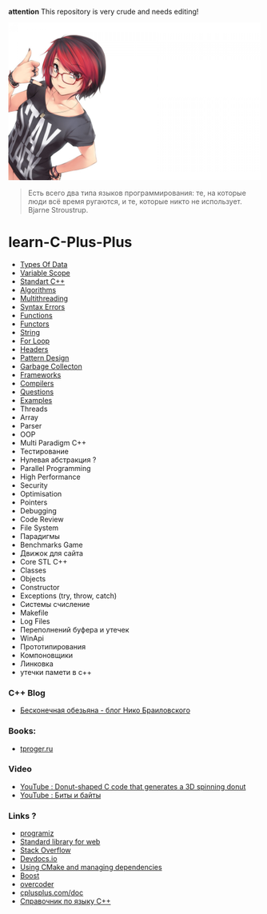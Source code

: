 **attention** This repository is very crude and needs editing!

![image](img/OkXl5y.jpg)

> Есть всего два типа языков программирования: те, на которые люди всё время ругаются, и те, которые никто не использует. Bjarne Stroustrup.

# learn-C-Plus-Plus
* [Types Of Data](docs/DATA_TYPES.md)
* [Variable Scope](docs/VARIABLE_SCOPE.md)
* [Standart C++](docs/STANDART_C++.md)
* [Algorithms](docs/ALGORITHMS_2.md)
* [Multithreading](docs/MULTITHREADING_2.md)
* [Syntax Errors](docs/TYPES_OF_ERRORS.md)
* [Functions](docs/FUNCTIONS.md)
* [Functors](docs/FUNCTORS.md)
* [String](docs/STRING.md)
* [For Loop](docs/FOR_LOOP.md)
* [Headers](docs/HEADERS_2.md)
* [Pattern Design](docs/PATTERN_DESIGN.md)
* [Garbage Collecton](docs/GARBAGE_COLLECTON.md)
* [Frameworks](docs/frameworks.md)
* [Compilers](docs/compilers.md)
* [Questions](docs/questions.md)
* [Examples](docs/examples.md)
* Threads
* Array
* Parser
* OOP 
* Multi Paradigm C++
* Тестирование
* Нулевая абстракция ?
* Parallel Programming
* High Performance
* Security
* Optimisation
* Pointers
* Debugging
* Code Review
* File System
* Парадигмы
* Benchmarks Game
* Движок для сайта
* Core STL C++
* Classes
* Objects
* Constructor
* Exceptions (try, throw, catch)
* Системы счисление 
* Makefile
* Log Files
* Переполнений буфера и утечек
* WinApi
* Прототипирования
* Компоновщики
* Линковка
* утечки памети в с++

### C++ Blog
* [Бесконечная обезьяна - блог Нико Браиловского](https://monkeywritescode.blogspot.com/p/c-exceptions-under-hood.html#chapter_n_2)

### Books:
* [tproger.ru](https://tproger.ru/books/cpp-books-master/)

### Video
* [YouTube : Donut-shaped C code that generates a 3D spinning donut](https://www.youtube.com/watch?v=DEqXNfs_HhY&list=PLQqEY2kzSbZ4NMd7xsuc28a6Kc-_300Jb&index=4&ab_channel=LexFridman)
* [YouTube : Биты и байты](https://www.youtube.com/watch?v=34E9cAsTQWE&list=PLQqEY2kzSbZ4NMd7xsuc28a6Kc-_300Jb&index=1&t=56s&ab_channel=%D0%90%D0%BB%D0%B5%D0%BA%D1%81%D0%B0%D0%BD%D0%B4%D1%80%D0%9F%D0%B8%D1%81%D0%B0%D0%BD%D0%B5%D1%86)

### Links ?
* [programiz](https://www.programiz.com/cpp-programming)
* [Standard library for web](https://cpp-netlib.org/)
* [Stack Overflow](https://stackoverflow.com/questions/388242/the-definitive-c-book-guide-and-list)
* [Devdocs.io](https://devdocs.io/cpp/)
* [Using CMake and managing dependencies](https://eliasdaler.github.io/using-cmake/)
* [Boost](https://www.boost.org/)
* [overcoder](https://overcoder.net/q/449787/%D1%8F%D0%B2%D0%BB%D1%8F%D0%B5%D1%82%D1%81%D1%8F-%D0%BB%D0%B8-c-%D0%BF%D1%80%D0%BE%D0%B5%D0%BA%D1%82%D0%BE%D0%BC-%D1%81-%D0%BE%D1%82%D0%BA%D1%80%D1%8B%D1%82%D1%8B%D0%BC-%D0%B8%D1%81%D1%85%D0%BE%D0%B4%D0%BD%D1%8B%D0%BC-%D0%BA%D0%BE%D0%B4%D0%BE%D0%BC-%D0%BA%D0%B0%D0%BA%D0%BE%D0%B5-%D1%81%D0%BE%D0%BE%D0%B1%D1%89%D0%B5%D1%81%D1%82%D0%B2%D0%BE-%D1%80%D0%B0%D0%B7%D0%B2%D0%B8%D0%B2%D0%B0%D0%B5%D1%82-%D1%8D%D1%82%D0%BE)
* [cplusplus.com/doc](https://www.cplusplus.com/doc/tutorial/program_structure/)
* [Справочник по языку C++](https://docs.microsoft.com/ru-ru/cpp/cpp/cpp-language-reference?view=msvc-170)